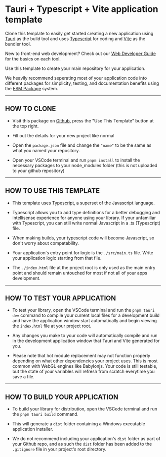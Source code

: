 # Tauri + Typescript + Vite application template
Clone this template to easily get started creating a new application using [Tauri](https://tauri.app/) as the build tool and uses [Typescript](https://www.typescriptlang.org/docs/) for coding and [Vite](https://vitejs.dev/) as the bundler tool.

New to front-end web development? Check out our [Web Developer Guide](https://gambitgames.gitbook.io/web-dev-guide/) for the basics on each tool.

Use this template to create your main repository for your application. 

We heavily recommend seperating most of your application code into different packages for simplicity, testing, and documentation benefits using the [ESM Package](https://nodejs.org/api/esm.html) system.

---------------------------
HOW TO CLONE
---------------------------
- Visit this package on [Github](https://github.com/GambitGamesLLC/tauri-typescript-vite-template), press the "Use This Template" button at the top right.

- Fill out the details for your new project like normal

- Open the ```package.json``` file and change the ```"name"``` to be the same as what you named your repository.

- Open your VSCode terminal and run ```pnpm install``` to install the necessary packages to your node_modules folder (this is not uploaded to your github repository)

---------------------------
HOW TO USE THIS TEMPLATE
---------------------------
- This template uses [Typescript](https://www.typescriptlang.org/docs/), a superset of the Javascript language.

- Typescript allows you to add type definitions for a better debugging and intellisense experience for anyone using your library. If your unfamiliar with Typescript, you can still write normal Javascript in a .ts (Typescript) file. 

- When making builds, your typescript code will become Javascript, so don't worry about compatability.

- Your application's entry point for logic is the ```./src/main.ts``` file. Write your application logic starting from that file.

- The ```./index.html``` file at the project root is only used as the main entry point and should remain untouched for most if not all of your apps development.

---------------------------
HOW TO TEST YOUR APPLICATION
---------------------------
- To test your library, open the VSCode terminal and run the ```pnpm tauri dev``` command to compile your current local files for a development build and have the application window start automatically and begin viewing the ```index.html``` file at your project root.

- Any changes you make to your code will automatically compile and run in the development application window that Tauri and Vite generated for you.

- Please note that hot module replacement may not function properly depending on what other dependencies your project uses. This is most common with WebGL engines like Babylonjs. Your code is still testable, but the state of your variables will refresh from scratch everytime you save a file.

---------------------------
HOW TO BUILD YOUR APPLICATION
---------------------------
- To build your library for distribution, open the VSCode terminal and run the ```pnpm tauri build``` command. 

- This will generate a ```dist``` folder containing a Windows executable application installer.

- We do not recommend including your application's ```dist``` folder as part of your Github repo, and as such the ```dist``` folder has been added to the ```.gitignore``` file in your project's root directory.


